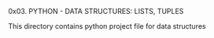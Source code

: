 0x03. PYTHON - DATA STRUCTURES: LISTS, TUPLES

This directory contains python project file for data structures 

